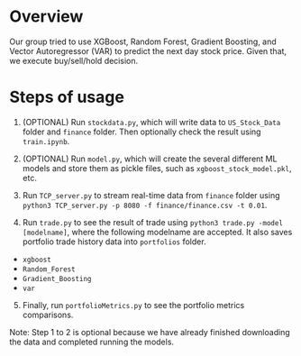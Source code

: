 # Overview
Our group tried to use XGBoost, Random Forest, Gradient Boosting, and Vector Autoregressor (VAR) to predict the next day stock price. Given that, we execute buy/sell/hold decision. 

# Steps of usage
1. (OPTIONAL) Run `stockdata.py`, which will write data to `US_Stock_Data` folder and `finance` folder. Then optionally check the result using `train.ipynb`. 
   
2. (OPTIONAL) Run `model.py`, which will create the several different ML models and store them as pickle files, such as `xgboost_stock_model.pkl`, etc.
   
3. Run `TCP_server.py` to stream real-time data from `finance` folder using `python3 TCP_server.py -p 8080 -f finance/finance.csv -t 0.01`.
   
4. Run `trade.py` to see the result of trade using `python3 trade.py -model [modelname]`, where the following modelname are accepted. It also saves portfolio trade history data into `portfolios` folder. 
* `xgboost`
* `Random_Forest`
* `Gradient_Boosting`
* `var`

5. Finally, run `portfolioMetrics.py` to see the portfolio metrics comparisons. 

Note: Step 1 to 2 is optional because we have already finished downloading the data and completed running the models. 

